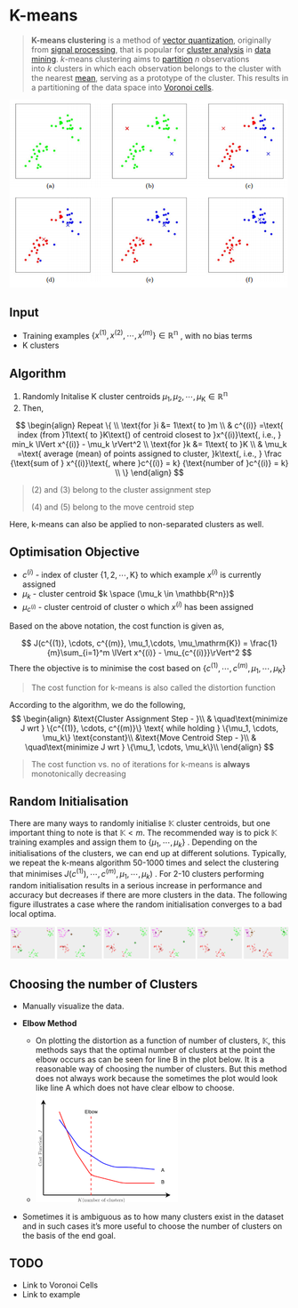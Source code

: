 # K-means

> **K-means clustering** is a method of [vector quantization](https://en.wikipedia.org/wiki/Vector_quantization), originally from [signal processing](https://en.wikipedia.org/wiki/Signal_processing), that is popular for [cluster analysis](https://en.wikipedia.org/wiki/Cluster_analysis) in [data mining](https://en.wikipedia.org/wiki/Data_mining). *k*-means clustering aims to [partition](https://en.wikipedia.org/wiki/Partition_of_a_set) *n* observations into *k* clusters in which each observation belongs to the cluster with the nearest [mean](https://en.wikipedia.org/wiki/Mean), serving as a prototype of the cluster. This results in a partitioning of the data space into [Voronoi cells](https://en.wikipedia.org/wiki/Voronoi_cell).

![k-means viz](../../images/kmeansViz.png)

## Input

- Training examples $\{x^{(1)}, x^{(2)}, \cdots, x^{(m)}\} \in \mathbb{R^n}$ , with no bias terms
- $\mathrm{K}$ clusters

## Algorithm

1. Randomly Initalise $\mathrm{K}$ cluster centroids $\mu_1,\mu_2, \cdots,\mu_\mathrm{K} \in \mathbb{R^n}$
2. Then, 

$$
\begin{align}
Repeat \{ \\
    \text{for }i &= 1\text{ to }m \\
        & c^{(i)} =\text{ index (from }1\text{ to }K\text{) of centroid closest to }x^{(i)}\text{, i.e., } min_k \lVert x^{(i)} - \mu_k \rVert^2 \\
    \text{for }k &= 1\text{ to }K \\
        & \mu_k =\text{ average (mean) of points assigned to cluster, }k\text{, i.e., } \frac {\text{sum of } x^{(i)}\text{, where }c^{(i)} = k} {\text{number of }c^{(i)} = k} \\
\}
\end{align}
$$

> $(2) \text{ and } (3)$ belong to the cluster assignment step
>
> $(4) \text{ and } (5)$ belong to the move centroid step

Here, k-means can also be applied to non-separated clusters as well.

## Optimisation Objective

- $c^{(i)}$ - index of cluster $\{1,2,\cdots,\mathrm{K}\}$ to which example $x^{(i)}$ is currently assigned
- $\mu_k$ - cluster centroid $k \space (\mu_k \in \mathbb{R^n})$ 
- $\mu_{c^{(i)}}$ - cluster centroid of cluster o which $x^{(i)}$ has been assigned

Based on the above notation, the cost function is given as,


$$
J(c^{(1)}, \cdots, c^{(m)}, \mu_1,\cdots, \mu_\mathrm{K}) = \frac{1}{m}\sum_{i=1}^m \lVert x^{(i)} - \mu_{c^{(i)}}\rVert^2
$$
There the objective is to minimise the cost based on $\{c^{(1)}, \cdots, c^{(m)}, \mu_1,\cdots, \mu_\mathrm{K}\}$

> The cost function for k-means is also called the distortion function

According to the algorithm, we do the following,
$$
\begin{align}
&\text{Cluster Assignment Step - }\\
& \quad\text{minimize J wrt } \{c^{(1)}, \cdots, c^{(m)}\} \text{ while holding } \{\mu_1, \cdots, \mu_k\} \text{constant}\\
&\text{Move Centroid Step - }\\
& \quad\text{minimize J wrt } \{\mu_1, \cdots, \mu_k\}\\
\end{align}
$$

> The cost function vs. no of iterations for k-means is **always** monotonically decreasing

## Random Initialisation

There are many ways to randomly initialise $\mathbb{K}$ cluster centroids, but one important thing to note is that $\mathbb{K} < m$. The recommended way is to pick $\mathbb{K}$ training examples and assign them to $\{\mu_1, \cdots, \mu_k\}$ . Depending on the initialisations of the clusters, we can end up at different solutions. Typically, we repeat the k-means algorithm 50-1000 times and select the clustering that minimises $J(c^{(1)}), \cdots, c^{(m)}, \mu_1,\cdots,\mu_k)$ . For 2-10 clusters performing random initialisation results in a serious increase in performance and accuracy but decreases if there are more clusters in the data. The following figure illustrates a case where the random initialisation converges to a bad local optima. 

![k-means-convergence](../../images/kmeansConvergenceToALocalMinimum.png)

## Choosing the number of Clusters

- Manually visualize the data. 
- **Elbow Method**
  - On plotting the distortion as a function of number of clusters, $\mathbb{K}$, this methods says that the optimal number of clusters at the point the elbow occurs as can be seen for line B in the plot below. It is a reasonable way of choosing the number of clusters. But this method does not always work because the sometimes the plot would look like line A which does not have clear elbow to choose.
  - ![ElbowMethod](../../images/kmeansElbowMethod.png)

- Sometimes it is ambiguous as to how many clusters exist in the dataset and in such cases it’s more useful to choose the number of clusters on the basis of the end goal.

## TODO

- Link to Voronoi Cells
- Link to example